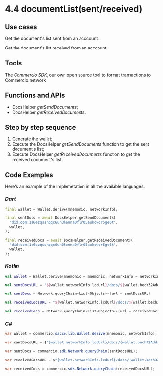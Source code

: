 # 4.4 documentList(sent/received)

## Use cases

Get the document's list sent from an acccount.

Get the  document's list received from an acccount.

## Tools

The _Commercio SDK_, our own open source tool to format transactions to Commercio.network

## Functions and APIs

- DocsHelper _getSendDocuments_;
- DocsHelper _getReceivedDocuments_.

## Step by step sequence

1. Generate the wallet;
2. Execute the DocsHelper _getSendDocuments_ function to get the sent document's list;
3. Execute DocsHelper _getReceivedDocuments_ function to get the received document's list.

## Code Examples

Here's an example of the implemetation in all the available languages.

### _Dart_

```dart
final wallet = Wallet.derive(mnemonic, networkInfo);

final sentDocs = await DocsHelper.getSendDocuments(
  "did:com:1z6ezqssnqqc6un3henna0flr05aukcwcr5ge6t",
  wallet,
);

final receivedDocs = await DocsHelper.getReceivedDocuments(
  "did:com:1z6ezqssnqqc6un3henna0flr05aukcwcr5ge6t",
  wallet,
);
```

### _Kotlin_

```kotlin
val wallet = Wallet.derive(mnemonic = mnemonic, networkInfo = networkInfo)

val sentDocsURL = "${wallet.networkInfo.lcdUrl}/docs/${wallet.bech32Address}/sent"

val sentDocs = Network.queryChain<List<Objects>>(url = sentDocsURL)

val receivedDocsURL = "${wallet.networkInfo.lcdUrl}/docs/${wallet.bech32Address}/received"

val receivedDocs = Network.queryChain<List<Objects>>(url = receivedDocsURL)
```

### _C#_

```csharp
var wallet = commercio.sacco.lib.Wallet.derive(mnemonic, networkInfo);

var sentDocsURL = $"{wallet.networkInfo.lcdUrl}/docs/{wallet.bech32Address}/sent";

var sentDocs = commercio.sdk.Network.queryChain(sentDocsURL);

var receivedDocsURL = $"{wallet.networkInfo.lcdUrl}/docs/{wallet.bech32Address}/received";

var receivedDocs = commercio.sdk.Network.queryChain(receivedDocsURL);
```
